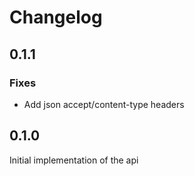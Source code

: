 # Changelog

## 0.1.1

### Fixes

* Add json accept/content-type headers

## 0.1.0

Initial implementation of the api
